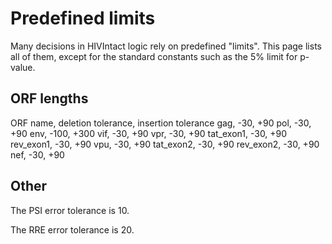 
# Predefined limits

Many decisions in HIVIntact logic rely on predefined "limits".
This page lists all of them,
except for the standard constants such as the 5% limit for p-value.

## ORF lengths

ORF name, deletion tolerance, insertion tolerance
gag, -30, +90
pol, -30, +90
env, -100, +300
vif, -30, +90
vpr, -30, +90
tat_exon1, -30, +90
rev_exon1, -30, +90
vpu, -30, +90
tat_exon2, -30, +90
rev_exon2, -30, +90
nef, -30, +90

## Other

The PSI error tolerance is 10.

The RRE error tolerance is 20.
